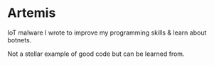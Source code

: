 # Artemis

IoT malware I wrote to improve my programming skills & learn about botnets.

Not a stellar example of good code but can be learned from.
